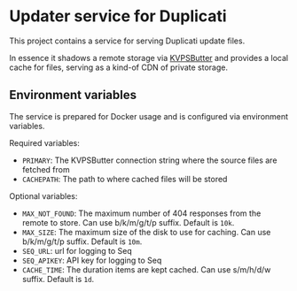 # Updater service for Duplicati

This project contains a service for serving Duplicati update files.

In essence it shadows a remote storage via [KVPSButter](https://github.com/kenkendk/kvpsbutter) and provides a local cache for files, serving as a kind-of CDN of private storage.

## Environment variables

The service is prepared for Docker usage and is configured via environment variables.

Required variables:
- `PRIMARY`: The KVPSButter connection string where the source files are fetched from
- `CACHEPATH`: The path to where cached files will be stored

Optional variables:
- `MAX_NOT_FOUND`: The maximum number of 404 responses from the remote to store. Can use b/k/m/g/t/p suffix. Default is `10k`.
- `MAX_SIZE`: The maximum size of the disk to use for caching. Can use b/k/m/g/t/p suffix. Default is `10m`.
- `SEQ_URL`: url for logging to Seq
- `SEQ_APIKEY`: API key for logging to Seq
- `CACHE_TIME`: The duration items are kept cached. Can use s/m/h/d/w suffix. Default is `1d`.
